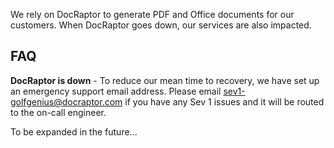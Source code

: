 We rely on DocRaptor to generate PDF and Office documents for our customers. When DocRaptor goes down, our services are also impacted.

## FAQ

**DocRaptor is down** - To reduce our mean time to recovery, we have set up an emergency support email address. Please email sev1-golfgenius@docraptor.com if you have any Sev 1 issues and it will be routed to the on-call engineer.

To be expanded in the future...